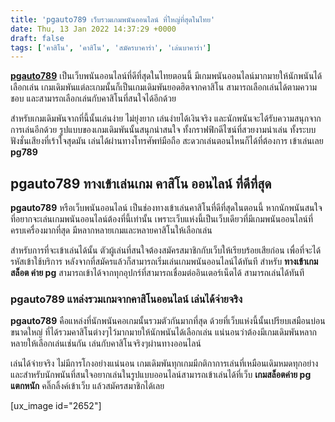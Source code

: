 ```yaml
---
title: 'pgauto789 เว็บรวมเกมพนันออนไลน์ ที่ใหญ่ที่สุดในไทย'
date: Thu, 13 Jan 2022 14:37:29 +0000
draft: false
tags: ['คาสิโน', 'คาสิโน', 'สมัครบาคาร่า', 'เล่นบาคาร่า']
---
```


**[pgauto789](/archives/)** เป็นเว็บพนันออนไลน์ที่ดีที่สุดในไทยตอนนี้ มีเกมพนันออนไลน์มากมายให้นักพนันได้เลือกเล่น เกมเดิมพันแต่ละเกมนั้นก็เป็นเกมเดิมพันยอดฮิตจากคาสิโน สามารถเลือกเล่นได้ตามความชอบ และสามารถเลือกเล่นกับคาสิโนที่สนใจได้อีกด้วย

สำหรับเกมเดิมพันจากที่นี้นั้นเล่นง่าย ไม่ยุ่งยาก เล่นง่ายได้เงินจริง และนักพนันจะได้รับความสนุกจากการเล่นอีกด้วย รูปแบบของเกมเดิมพันนั้นสนุกน่าสนใจ ทั้งกราฟฟิกดีไซน์ที่สวยงามน่าเล่น ทั้งระบบฟังชั่นเสียงที่เร้าใจสุดมัน เล่นได้ผ่านทางโทรศัพท์มือถือ สะดวกเล่นตอนไหนก็ได้ที่ต้องการ เข้าเล่นเลย **pg789**

**pgauto789 ทางเข้าเล่นเกม คาสิโน ออนไลน์ ที่ดีที่สุด**
-------------------------------------------------------

**pgauto789** หรือเว็บพนันออนไลน์ เป็นช่องทางเข้าเล่นคาสิโนที่ดีที่สุดในตอนนี้ หากนักพนันสนใจที่อยากจะเล่นเกมพนันออนไลน์ต้องที่นี้เท่านั้น เพราะเว็บแห่งนี้เป็นเว็บเดียวที่มีเกมพนันออนไลน์ที่ครบเครื่องมากที่สุด มีหลากหลายเกมและหลายคาสิโนให้เลือกเล่น

สำหรับการที่จะเข้าเล่นได้นั้น ตัวผู้เล่นที่สนใจต้องสมัครสมาชิกกับเว็บให้เรียบร้อยเสียก่อน เพื่อที่จะได้รหัสเข้าใช้บริการ หลังจากที่สมัครแล้วก็สามารถเริ่มเล่นเกมพนันออนไลน์ได้ทันที สำหรับ **ทางเข้าเกมสล็อต ค่าย pg** สามารถเข้าได้จากทุกอุปกร์ที่สามารถเชื่อมต่ออินเตอร์เน็ตได้ สามารถเล่นได้ทันที

### **pgauto789 แหล่งรวมเกมจากคาสิโนออนไลน์ เล่นได้จ่ายจริง**

**pgauto789** คือแหล่งที่นักพนันคอเกมนั้นรวมตัวกันมากที่สุด ด้วยที่เว็บแห่งนี้นั้นเปรียบเสมือนบ่อนขนาดใหญ่ ที่ได้รวมคาสิโนต่างๆไว้มากมายให้นักพนันได้เลือกเล่น แน่นอนว่าต้องมีเกมเดิมพันหลากหลายให้เลือกเล่นเช่นกัน เล่นกับคาสิโนจริงๆผ่านทางออนไลน์

เล่นได้จ่ายจริง ไม่มีการโกงอย่างแน่นอน เกมเดิมพันทุกเกมมีกติกาการเล่นที่เหมือนเดิมหมดทุกอย่าง และสำหรับนักพนันที่สนใจอยากเล่นในรูปแบบออนไลน์สามารถเข้าเล่นได้ที่เว็บ **เกมสล็อตค่าย pg แตกหนัก** คลิ๊กลิ้งค์เข้าเว็บ แล้วสมัครสมาชิกได้เลย

\[ux\_image id="2652"\]